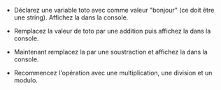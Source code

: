 * Déclarez une variable toto avec comme valeur "bonjour" (ce doit être une string).
Affichez la dans la console.

* Remplacez la valeur de toto par une addition
puis affichez la dans la console.

* Maintenant remplacez la par une soustraction et affichez la dans la console.

* Recommencez l'opération avec une multiplication, une division et un modulo.
